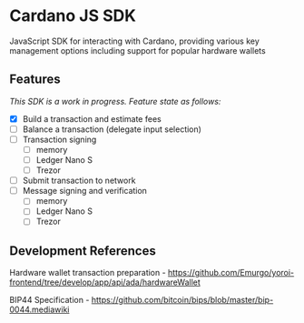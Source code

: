 # Cardano JS SDK
JavaScript SDK for interacting with Cardano, providing various key management options including support for popular hardware wallets

## Features
*This SDK is a work in progress. Feature state as follows:*

- [x] Build a transaction and estimate fees
- [ ] Balance a transaction (delegate input selection)
- [ ] Transaction signing
  - [ ] memory
  - [ ] Ledger Nano S
  - [ ] Trezor
- [ ] Submit transaction to network
- [ ] Message signing and verification
  - [ ] memory
  - [ ] Ledger Nano S
  - [ ] Trezor

## Development References

Hardware wallet transaction preparation - https://github.com/Emurgo/yoroi-frontend/tree/develop/app/api/ada/hardwareWallet

BIP44 Specification - https://github.com/bitcoin/bips/blob/master/bip-0044.mediawiki